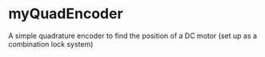 # myQuadEncoder
A simple quadrature encoder to find the position of a DC motor (set up as a combination lock system)
